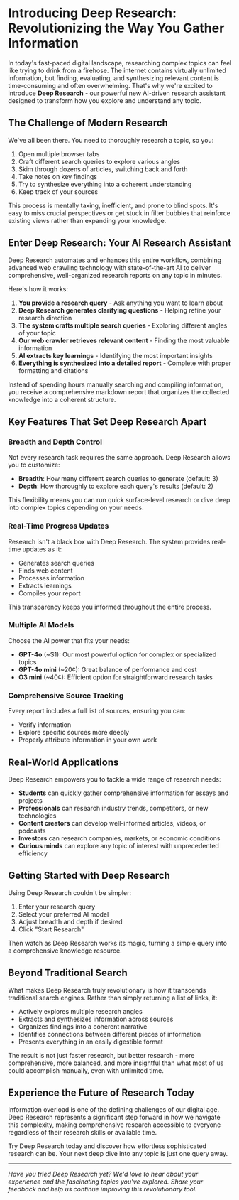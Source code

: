 # Introducing Deep Research: Revolutionizing the Way You Gather Information

In today's fast-paced digital landscape, researching complex topics can feel like trying to drink from a firehose. The internet contains virtually unlimited information, but finding, evaluating, and synthesizing relevant content is time-consuming and often overwhelming. That's why we're excited to introduce **Deep Research** - our powerful new AI-driven research assistant designed to transform how you explore and understand any topic.

## The Challenge of Modern Research

We've all been there. You need to thoroughly research a topic, so you:

1. Open multiple browser tabs
2. Craft different search queries to explore various angles
3. Skim through dozens of articles, switching back and forth
4. Take notes on key findings
5. Try to synthesize everything into a coherent understanding
6. Keep track of your sources

This process is mentally taxing, inefficient, and prone to blind spots. It's easy to miss crucial perspectives or get stuck in filter bubbles that reinforce existing views rather than expanding your knowledge.

## Enter Deep Research: Your AI Research Assistant

Deep Research automates and enhances this entire workflow, combining advanced web crawling technology with state-of-the-art AI to deliver comprehensive, well-organized research reports on any topic in minutes.

Here's how it works:

1. **You provide a research query** - Ask anything you want to learn about
2. **Deep Research generates clarifying questions** - Helping refine your research direction
3. **The system crafts multiple search queries** - Exploring different angles of your topic
4. **Our web crawler retrieves relevant content** - Finding the most valuable information
5. **AI extracts key learnings** - Identifying the most important insights
6. **Everything is synthesized into a detailed report** - Complete with proper formatting and citations

Instead of spending hours manually searching and compiling information, you receive a comprehensive markdown report that organizes the collected knowledge into a coherent structure.

## Key Features That Set Deep Research Apart

### Breadth and Depth Control

Not every research task requires the same approach. Deep Research allows you to customize:

- **Breadth**: How many different search queries to generate (default: 3)
- **Depth**: How thoroughly to explore each query's results (default: 2)

This flexibility means you can run quick surface-level research or dive deep into complex topics depending on your needs.

### Real-Time Progress Updates

Research isn't a black box with Deep Research. The system provides real-time updates as it:

- Generates search queries
- Finds web content
- Processes information
- Extracts learnings
- Compiles your report

This transparency keeps you informed throughout the entire process.

### Multiple AI Models

Choose the AI power that fits your needs:

- **GPT-4o** (~$1): Our most powerful option for complex or specialized topics
- **GPT-4o mini** (~20¢): Great balance of performance and cost
- **O3 mini** (~40¢): Efficient option for straightforward research tasks

### Comprehensive Source Tracking

Every report includes a full list of sources, ensuring you can:
- Verify information
- Explore specific sources more deeply
- Properly attribute information in your own work

## Real-World Applications

Deep Research empowers you to tackle a wide range of research needs:

- **Students** can quickly gather comprehensive information for essays and projects
- **Professionals** can research industry trends, competitors, or new technologies
- **Content creators** can develop well-informed articles, videos, or podcasts
- **Investors** can research companies, markets, or economic conditions
- **Curious minds** can explore any topic of interest with unprecedented efficiency

## Getting Started with Deep Research

Using Deep Research couldn't be simpler:

1. Enter your research query
2. Select your preferred AI model
3. Adjust breadth and depth if desired
4. Click "Start Research"

Then watch as Deep Research works its magic, turning a simple query into a comprehensive knowledge resource.

## Beyond Traditional Search

What makes Deep Research truly revolutionary is how it transcends traditional search engines. Rather than simply returning a list of links, it:

- Actively explores multiple research angles
- Extracts and synthesizes information across sources
- Organizes findings into a coherent narrative
- Identifies connections between different pieces of information
- Presents everything in an easily digestible format

The result is not just faster research, but better research - more comprehensive, more balanced, and more insightful than what most of us could accomplish manually, even with unlimited time.

## Experience the Future of Research Today

Information overload is one of the defining challenges of our digital age. Deep Research represents a significant step forward in how we navigate this complexity, making comprehensive research accessible to everyone regardless of their research skills or available time.

Try Deep Research today and discover how effortless sophisticated research can be. Your next deep dive into any topic is just one query away.

---

*Have you tried Deep Research yet? We'd love to hear about your experience and the fascinating topics you've explored. Share your feedback and help us continue improving this revolutionary tool.*
